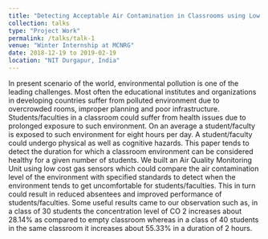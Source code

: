 ```yaml
---
title: "Detecting Acceptable Air Contamination in Classrooms using Low Cost Sensors"
collection: talks
type: "Project Work"
permalink: /talks/talk-1
venue: "Winter Internship at MCNRG"
date: 2018-12-19 to 2019-02-19
location: "NIT Durgapur, India"
---
```

In present scenario of the world, environmental pollution is one of the leading challenges. Most often the educational institutes and organizations in developing countries suffer from polluted environment due to overcrowded rooms, improper planning and poor infrastructure. Students/faculties in a classroom could suffer from health issues due to prolonged exposure to such environment. On an average a student/faculty is exposed to such environment for eight hours per day. A student/faculty could undergo physical as well as cognitive hazards. This paper tends to detect the duration for which a classroom environment can be considered healthy for a given number of students. We built an Air Quality Monitoring Unit using low cost gas sensors which could compare the air contamination level of the environment with specified standards to detect when the environment tends to get uncomfortable for students/faculties. This in turn could result in reduced absentees and improved performance of students/faculties. Some useful results came to our observation such as, in a class of 30 students the concentration level of CO 2 increases about 28.14% as compared to empty classroom whereas in a class of 40 students in the same classroom it increases about 55.33% in a duration of 2 hours.